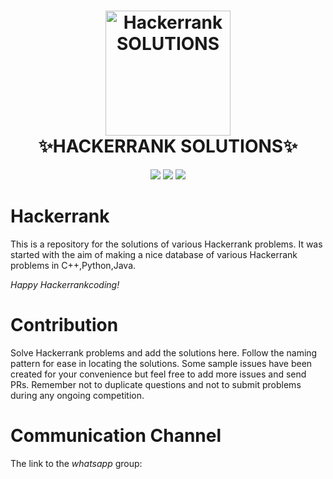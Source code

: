 <h1 align="center">
  <img width="200" src="https://upload.wikimedia.org/wikipedia/commons/thumb/6/65/HackerRank_logo.png/600px-HackerRank_logo.png" alt="Hackerrank SOLUTIONS">
  <br>
   ✨HACKERRANK SOLUTIONS✨
  </h1>
  
  <div align="center">

  <img src="https://img.shields.io/badge/python%20-%2314354C.svg?&style=for-the-badge&logo=python&logoColor=white"/>
	<img src="https://img.shields.io/badge/c++%20-%2300599C.svg?&style=for-the-badge&logo=c%2B%2B&ogoColor=white"/>
  <img src="https://img.shields.io/badge/java-%23ED8B00.svg?&style=for-the-badge&logo=java&logoColor=white"/>

</div>



# Hackerrank

This is a repository for the solutions of various Hackerrank problems. It was started with the aim of making a nice database of various Hackerrank problems in C++,Python,Java. 

*Happy Hackerrankcoding!*

# Contribution

Solve Hackerrank problems and add the solutions here. Follow the naming pattern for ease in locating the solutions.
Some sample issues have been created for your convenience but feel free to add more issues and send PRs. Remember not to duplicate questions and not to submit problems during any ongoing competition.
 
# Communication Channel
 
The link to the *whatsapp* group:

